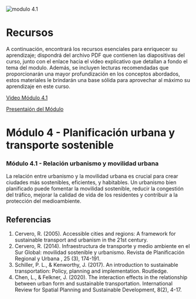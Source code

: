 ![modulo 4.1](https://github.com/roadmobility/INTRODUCCION_TRANSPORTE_SOSTENIBLE/blob/main/Modulo%204%20-%20Planificaci%C3%B3n%20Urbana%20y%20Transporte%20Sostenible/4.1%20Urbanismo%20y%20Movilidad%20Urbana/Diapositiva8.PNG "modulo 4.1")

# Recursos
A continuación, encontrará los recursos esenciales para enriquecer su aprendizaje; dispondrá del archivo PDF que contienen las diapositivas del curso, junto con el enlace hacia el video explicativo que detallan a fondo el tema del modulo. Además, se incluyen lecturas recomendadas que proporcionarán una mayor profundización en los conceptos abordados, estos materiales le brindarán una base sólida para aprovechar al máximo su aprendizaje en este curso.

[Video Módulo 4.1](https://pruebacorreoescuelaingeduco-my.sharepoint.com/:v:/g/personal/monica_suarez_escuelaing_edu_co/EQ1t9np86nhBuXMKVnU2KckBowCTsw6vKT9KJZ2wSZWK7g?nav=eyJyZWZlcnJhbEluZm8iOnsicmVmZXJyYWxBcHAiOiJPbmVEcml2ZUZvckJ1c2luZXNzIiwicmVmZXJyYWxBcHBQbGF0Zm9ybSI6IldlYiIsInJlZmVycmFsTW9kZSI6InZpZXciLCJyZWZlcnJhbFZpZXciOiJNeUZpbGVzTGlua0RpcmVjdCJ9fQ&e=VcUMSA "Video Módulo 4.1")

[Presentaión del Módulo](https://github.com/roadmobility/INTRODUCCION_TRANSPORTE_SOSTENIBLE/blob/main/Modulo%204%20-%20Planificaci%C3%B3n%20Urbana%20y%20Transporte%20Sostenible/4.1%20Urbanismo%20y%20Movilidad%20Urbana/4.1%20Urbanismo%20y%20movilidad%20urbana.pdf "Presentaión del Módulo")

# **Módulo 4 - Planificación urbana y transporte sostenible**
### Módulo 4.1 - Relación urbanismo y movilidad urbana
La relación entre urbanismo y la movilidad urbana es crucial para crear ciudades más sostenibles, eficientes, y habitables. Un urbanismo bien planificado puede fomentar la movilidad sostenible, reducir la congestión del tráfico, mejorar la calidad de vida de los residentes y contribuir a la protección del medioambiente.

## Referencias
1. Cervero, R. (2005). Accessible cities and regions: A framework for sustainable transport and urbanism in the 21st century.
2. Cervero, R. (2014). Infraestructura de transporte y medio ambiente en el Sur Global: movilidad sostenible y urbanismo. Revista de Planificación Regional y Urbana , 25 (3), 174-191.
3. Schiller, P. L., & Kenworthy, J. (2017). An introduction to sustainable transportation: Policy, planning and implementation. Routledge.
4. Chen, L., & Felkner, J. (2020). The interaction effects in the relationship between urban form and sustainable transportation. International Review for Spatial Planning and Sustainable Development, 8(2), 4-17.
